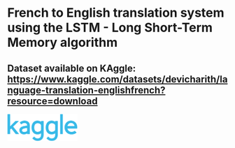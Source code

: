 # French to English translation system using the **LSTM - Long Short-Term Memory** algorithm
## Dataset available on KAggle: https://www.kaggle.com/datasets/devicharith/language-translation-englishfrench?resource=download
<div style="display: inline;">
  <img src="./kaggle.webp" alt="kaggle" width="160"/>
</div>
